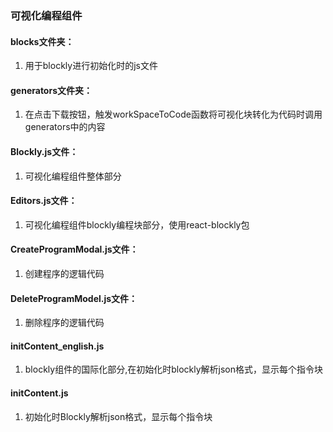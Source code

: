 ### 可视化编程组件

#### blocks文件夹：

1. 用于blockly进行初始化时的js文件

#### generators文件夹：

1. 在点击下载按钮，触发workSpaceToCode函数将可视化块转化为代码时调用generators中的内容

#### Blockly.js文件：

1. 可视化编程组件整体部分

#### Editors.js文件：
 
1. 可视化编程组件blockly编程块部分，使用react-blockly包

#### CreateProgramModal.js文件：

1. 创建程序的逻辑代码

#### DeleteProgramModel.js文件：

1. 删除程序的逻辑代码

#### initContent_english.js

1. blockly组件的国际化部分,在初始化时blockly解析json格式，显示每个指令块

#### initContent.js

1. 初始化时Blockly解析json格式，显示每个指令块

